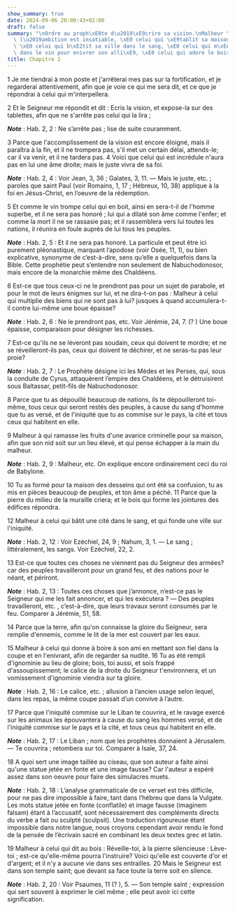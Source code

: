 ```yaml
---
show_summary: true
date: 2024-09-06 20:00:43+02:00
draft: false
summary: "\nOrdre au proph\xE8te d\u2019\xE9crire sa vision.\nMalheur \xE0 celui dont\
  \ l\u2019ambition est insatiable, \xE0 celui qui \xE9tablit sa maison par la violence,\
  \ \xE0 celui qui b\xE2tit sa ville dans le sang, \xE0 celui qui m\xEAle le fiel\
  \ dans le vin pour enivrer son alli\xE9, \xE0 celui qui adore le bois et la pierre.\n"
title: Chapitre 2
---
```





1 Je me tiendrai à mon poste et j'arrêterai mes pas sur la fortification, et je regarderai attentivement, afin que je voie ce qui me sera dit, et ce que je répondrai à celui qui m'interpellera.


2 Et le Seigneur me répondit et dit : Ecris la vision, et expose-la sur des tablettes, afin que ne s'arrête pas celui qui la lira ;

***Note*** :  Hab. 2, 2 : Ne s’arrête pas ; lise de suite couramment.


3 Parce que l'accomplissement de la vision est encore éloigné, mais il paraîtra à la fin, et il ne trompera pas, s'il met un certain délai, attends-le; car il va venir, et il ne tardera pas. 4 Voici que celui qui est incrédule n'aura pas en lui une âme droite; mais le juste vivra de sa foi.

***Note*** :  Hab. 2, 4 : Voir Jean, 3, 36 ; Galates, 3, 11. ― Mais le juste, etc. ; paroles que saint Paul (voir Romains, 1, 17 ; Hébreux, 10, 38) applique à la foi en Jésus-Christ, en l’oeuvre de la rédemption.


5 Et comme le vin trompe celui qui en boit, ainsi en sera-t-il de l'homme superbe, et il ne sera pas honoré ; lui qui a dilaté son âme comme l'enfer; et comme la mort il ne se rassasie pas; et il rassemblera vers lui toutes les nations, il réunira en foule auprès de lui tous les peuples.

***Note*** :  Hab. 2, 5 : Et il ne sera pas honoré. La particule et peut être ici purement pléonastique, marquant l’apodose (voir Osée, 11, 1), ou bien explicative, synonyme de c’est-à-dire, sens qu’elle a quelquefois dans la Bible. Cette prophétie peut s’entendre non seulement de Nabuchodonosor, mais encore de la monarchie même des Chaldéens.

6 Est-ce que tous ceux-ci ne le prendront pas pour un sujet de parabole, et pour le mot de leurs énigmes sur lui, et ne dira-t-on pas : Malheur à celui qui multiplie des biens qui ne sont pas à lui? jusques à quand accumulera-t-il contre lui-même une boue épaisse?

***Note*** :  Hab. 2, 6 : Ne le prendront pas, etc. Voir Jérémie, 24, 7. (? ) Une boue épaisse, comparaison pour désigner les richesses.

7 Est-ce qu'ils ne se lèveront pas soudain, ceux qui doivent te mordre; et ne se réveilleront-ils pas, ceux qui doivent te déchirer, et ne seras-tu pas leur proie?

***Note*** :  Hab. 2, 7 : Le Prophète désigne ici les Mèdes et les Perses, qui, sous la conduite de Cyrus, attaquèrent l’empire des Chaldéens, et le détruisirent sous Baltassar, petit-fils de Nabuchodonosor.

8 Parce que tu as dépouillé beaucoup de nations, ils te dépouilleront toi-même, tous ceux qui seront restés des peuples, à cause du sang d'homme que tu as versé, et de l'iniquité que tu as commise sur le pays, la cité et tous ceux qui habitent en elle.


9 Malheur à qui ramasse les fruits d'une avarice criminelle pour sa maison, afin que son nid soit sur un lieu élevé, et qui pense échapper à la main du malheur.

***Note*** :  Hab. 2, 9 : Malheur, etc. On explique encore ordinairement ceci du roi de Babylone.

10 Tu as formé pour ta maison des desseins qui ont été sa confusion, tu as mis en pièces beaucoup de peuples, et ton âme a péché. 11 Parce que la pierre du milieu de la muraille criera; et le bois qui forme les jointures des édifices répondra.


12 Malheur à celui qui bâtit une cité dans le sang, et qui fonde une ville sur l'iniquité.

***Note*** :  Hab. 2, 12 : Voir Ezéchiel, 24, 9 ; Nahum, 3, 1. ― Le sang ; littéralement, les sangs. Voir Ezéchiel, 22, 2.

13 Est-ce que toutes ces choses ne viennent pas du Seigneur des armées? car des peuples travailleront pour un grand feu, et des nations pour le néant, et périront.

***Note*** :  Hab. 2, 13 : Toutes ces choses que j’annonce, n’est-ce pas le Seigneur qui me les fait annoncer, et qui les exécutera ? ― Des peuples travailleront, etc. , c’est-à-dire, que leurs travaux seront consumés par le feu. Comparer à Jérémie, 51, 58.

14 Parce que la terre, afin qu'on connaisse la gloire du Seigneur, sera remplie d'ennemis, comme le lit de la mer est couvert par les eaux.


15 Malheur à celui qui donne à boire à son ami en mettant son fiel dans la coupe et en l'enivrant, afin de regarder sa nudité. 16 Tu as été rempli d'ignominie au lieu de gloire; bois, toi aussi, et sois frappé d'assoupissement; le calice de la droite du Seigneur t'environnera, et un vomissement d'ignominie viendra sur ta gloire.

***Note*** :  Hab. 2, 16 : Le calice, etc. ; allusion à l’ancien usage selon lequel, dans les repas, la même coupe passait d’un convive à l’autre.

17 Parce que l'iniquité commise sur le Liban te couvrira, et le ravage exercé sur les animaux les épouvantera à cause du sang les hommes versé, et de l'iniquité commise sur le pays et la cité, et tous ceux qui habitent en elle.

***Note*** :  Hab. 2, 17 : Le Liban ; nom que les prophètes donnaient à Jérusalem. ― Te couvrira ; retombera sur toi. Comparer à Isaïe, 37, 24.


18 A quoi sert une image taillée au ciseau, que son auteur a faite ainsi qu'une statue jetée en fonte et une image fausse? Car l'auteur a espéré assez dans son oeuvre pour faire des simulacres muets.

***Note*** :  Hab. 2, 18 : L’analyse grammaticale de ce verset est très difficile, pour ne pas dire impossible à faire, tant dans l’hébreu que dans la Vulgate. Les mots statue jetée en fonte (conflatile) et image fausse (imaginem falsam) étant à l’accusatif, sont nécessairement des compléments directs du verbe a fait ou sculpté (sculpsit). Une traduction rigoureuse étant impossible dans notre langue, nous croyons cependant avoir rendu le fond de la pensée de l’écrivain sacré en combinant les deux textes grec et latin.

19 Malheur à celui qui dit au bois : Réveille-toi, à la pierre silencieuse : Lève-toi ; est-ce qu'elle-même pourra l'instruire? Voici qu'elle est couverte d'or et d'argent; et il n'y a aucune vie dans ses entrailles. 20 Mais le Seigneur est dans son temple saint; que devant sa face toute la terre soit en silence.

***Note*** :  Hab. 2, 20 : Voir Psaumes, 11 (? ), 5. ― Son temple saint ; expression qui sert souvent à exprimer le ciel même ; elle peut avoir ici cette signification.

